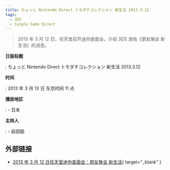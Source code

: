 ```yaml
---
title: ちょっと Nintendo Direct トモダチコレクション 新生活 2013.3.12
tags:
  - 3DS
  - Single Game Direct
---
```


> 2013 年 3 月 12 日，任天堂召开迷你直面会，介绍 3DS 游戏《朋友聚会 新生活》的消息。

**日版标题**

:   ちょっと Nintendo Direct トモダチコレクション 新生活 2013.3.12

**时间**

:   2013 年 3 月 12 日 东京时间 11 点

**播放地区**

:   - 日本

**主持人**

:   - 岩田聪

## 外部链接

- [2013 年 3 月 12 日任天堂迷你直面会：朋友聚会 新生活](https://www.bilibili.com/video/BV1Uz411b7wA/){ target="_blank" }
